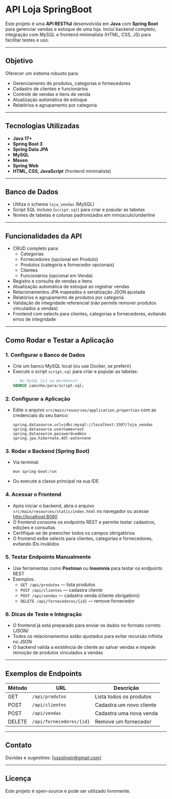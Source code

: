 # API Loja SpringBoot

Este projeto é uma **API RESTful** desenvolvida em **Java** com **Spring Boot** para gerenciar vendas e estoque de uma loja. Inclui backend completo, integração com MySQL e frontend minimalista (HTML, CSS, JS) para facilitar testes e uso.

---

## Objetivo

Oferecer um sistema robusto para:
- Gerenciamento de produtos, categorias e fornecedores
- Cadastro de clientes e funcionários
- Controle de vendas e itens de venda
- Atualização automática de estoque
- Relatórios e agrupamento por categoria

---

## Tecnologias Utilizadas

- **Java 17+**
- **Spring Boot 3**
- **Spring Data JPA**
- **MySQL**
- **Maven**
- **Spring Web**
- **HTML, CSS, JavaScript** (frontend minimalista)

---

## Banco de Dados

- Utiliza o schema `loja_vendas` (MySQL)
- Script SQL incluso (`script.sql`) para criar e popular as tabelas
- Nomes de tabelas e colunas padronizados em minúsculo/underline

---

## Funcionalidades da API

- CRUD completo para:
  - Categorias
  - Fornecedores (opcional em Produto)
  - Produtos (categoria e fornecedor opcionais)
  - Clientes
  - Funcionários (opcional em Venda)
- Registro e consulta de vendas e itens
- Atualização automática de estoque ao registrar vendas
- Relacionamentos JPA mapeados e serialização JSON ajustada
- Relatórios e agrupamento de produtos por categoria
- Validação de integridade referencial (não permite remover produtos vinculados a vendas)
- Frontend com selects para clientes, categorias e fornecedores, evitando erros de integridade

---

## Como Rodar e Testar a Aplicação

### 1. Configurar o Banco de Dados

- Crie um banco MySQL local (ou use Docker, se preferir)
- Execute o script `script.sql` para criar e popular as tabelas:
  ```sql
  -- No MySQL CLI ou Workbench:
  SOURCE caminho/para/script.sql;
  ```

### 2. Configurar a Aplicação

- Edite o arquivo `src/main/resources/application.properties` com as credenciais do seu banco:
  ```properties
  spring.datasource.url=jdbc:mysql://localhost:3307/loja_vendas
  spring.datasource.username=root
  spring.datasource.password=admin
  spring.jpa.hibernate.ddl-auto=none
  ```

### 3. Rodar o Backend (Spring Boot)

- Via terminal:
  ```shell
  mvn spring-boot:run
  ```
- Ou execute a classe principal na sua IDE

### 4. Acessar o Frontend

- Após iniciar o backend, abra o arquivo `src/main/resources/static/index.html` no navegador ou acesse [http://localhost:8080](http://localhost:8080)
- O frontend consome os endpoints REST e permite testar cadastros, edições e consultas
- Certifique-se de preencher todos os campos obrigatórios
- O frontend exibe selects para clientes, categorias e fornecedores, evitando IDs inválidos

### 5. Testar Endpoints Manualmente

- Use ferramentas como **Postman** ou **Insomnia** para testar os endpoints REST
- Exemplos:
  - `GET /api/produtos` — lista produtos
  - `POST /api/clientes` — cadastra cliente
  - `POST /api/vendas` — cadastra venda (cliente obrigatório)
  - `DELETE /api/fornecedores/{id}` — remove fornecedor

### 6. Dicas de Teste e Integração

- O frontend já está preparado para enviar os dados no formato correto (JSON)
- Todos os relacionamentos estão ajustados para evitar recursão infinita no JSON
- O backend valida a existência de cliente ao salvar vendas e impede remoção de produtos vinculados a vendas

---

## Exemplos de Endpoints

| Método | URL                        | Descrição                        |
|--------|----------------------------|----------------------------------|
| GET    | `/api/produtos`            | Lista todos os produtos          |
| POST   | `/api/clientes`            | Cadastra um novo cliente         |
| POST   | `/api/vendas`              | Cadastra uma nova venda          |
| DELETE | `/api/fornecedores/{id}`   | Remove um fornecedor             |

---

## Contato

Dúvidas e sugestões: [vssoliveir@gmail.com]

---

## Licença

Este projeto é open-source e pode ser utilizado livremente.

